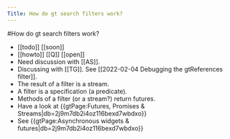 ---Title: How do gt search filters work?---#How do gt search filters work?- [[todo]] [[soon]]- [[howto]]  [[Q]] [[open]]- Need discussion with [[AS]].- Discussing with [[TG]]. See [[2022-02-04 Debugging the gtReferences filter]].- The result of a filter is a stream.- A filter is a specification (a predicate).- Methods of a filter (or a stream?) return futures.- Have a look at {{gtPage:Futures, Promises & Streams|db=2j9m7db2i4oz116bexd7wbdxo}}- See {{gtPage:Asynchronous widgets & futures|db=2j9m7db2i4oz116bexd7wbdxo}}